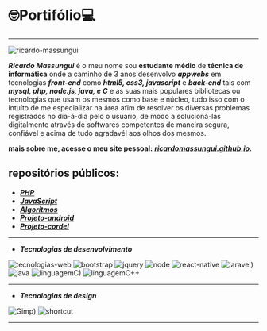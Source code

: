 # 🤓Portifólio💻

***

![ricardo-massungui](https://user-images.githubusercontent.com/93468978/145734289-0b599cf8-eab2-4c3d-acb6-091dd0e5e704.jpg)


_**Ricardo Massungui**_ é o meu nome sou **estudante médio** de **técnica de informática**
onde a caminho de 3 anos desenvolvo _**appwebs**_ em tecnologias _**front-end**_ como _**html5, css3, javascript**_ e _**back-end**_ tais com _**mysql, php, node.js, java, e C**_ e as suas mais populares bibliotecas ou tecnologias que usam os mesmos como base e núcleo, tudo isso com o intuíto de me especializar na área afim de resolver os diversas problemas registrados no dia-á-dia pelo o usuário, de modo a solucioná-las digitalmente através de softwares competentes de maneira segura, confiável e acima de tudo agradavél aos olhos dos mesmos.

**mais sobre me, acesse o meu site pessoal:**
_**[ricardomassungui.github.io](https://ricardomassungui.github.io/site-pessoal/perfil/pg-main.html).**_

## repositórios públicos:

* _**[PHP](https://github.com/ricardomassungui/curso-php)**_ 
* _**[JavaScript](https://github.com/ricardomassungui/curso-javascript)**_
* _**[Algoritmos](https://github.com/ricardomassungui/curso-de-algoritmos)**_
* _**[Projeto-android](https://ricardomassungui.github.io/projecto-android/android)**_
* _**[Projeto-cordel](https://ricardomassungui.github.io/projeto-cordel/dados/)**_
***

* _**Tecnologias de desenvolvimento**_

![tecnologias-web](https://user-images.githubusercontent.com/93468978/153352044-676f90d7-409a-4f4d-bdc4-ae96539af092.png)
![bootstrap](https://user-images.githubusercontent.com/93468978/153353301-8d12c280-a371-4e9c-b83f-9b4f92092c86.png)
![jquery](https://user-images.githubusercontent.com/93468978/153357414-b191d2ac-95c8-4216-8c85-c6b550fe0335.png)
![node](https://user-images.githubusercontent.com/93468978/153356986-76d6bb3f-38fe-4eda-a79b-43eaf05bd487.png)
![react-native](https://user-images.githubusercontent.com/93468978/153355568-ce220cb1-b600-473f-a76d-a70bb96c13f2.png)
![laravel)](https://user-images.githubusercontent.com/93468978/153358749-71a6e639-e7d1-4f30-8753-a95876090498.png)
![java](https://user-images.githubusercontent.com/93468978/153355868-84e549a2-1c1b-461c-990f-af607ec23f8d.png)
![linguagemC)](https://user-images.githubusercontent.com/93468978/153355932-af848584-9363-4e2f-85b8-273e6d819a28.png)
![linguagemC++](https://user-images.githubusercontent.com/93468978/153356078-9feb77a0-eb7c-4568-bc62-80d0e60e2165.png)

***

* _**Tecnologias de design**_

![Gimp)](https://user-images.githubusercontent.com/93468978/153359659-4129122e-a078-43c6-bd31-82dd2b40a7b0.jpg)
![shortcut](https://user-images.githubusercontent.com/93468978/153359728-7b436ca0-d3b3-48b1-b5d1-ddf0fd7dcd83.png)



***
